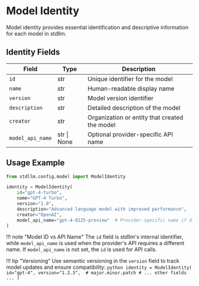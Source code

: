 # Model Identity

Model identity provides essential identification and descriptive information for each model in stdllm.

## Identity Fields

| Field | Type | Description |
|-------|------|-------------|
| `id` | str | Unique identifier for the model |
| `name` | str | Human-readable display name |
| `version` | str | Model version identifier |
| `description` | str | Detailed description of the model |
| `creator` | str | Organization or entity that created the model |
| `model_api_name` | str \| None | Optional provider-specific API name |

## Usage Example

```python
from stdllm.config.model import ModelIdentity

identity = ModelIdentity(
    id="gpt-4-turbo",
    name="GPT-4 Turbo",
    version="1.0",
    description="Advanced language model with improved performance",
    creator="OpenAI",
    model_api_name="gpt-4-0125-preview"  # Provider-specific name if different
)
```

!!! note "Model ID vs API Name"
    The `id` field is stdllm's internal identifier, while `model_api_name` is used when the provider's API requires a different name. If `model_api_name` is not set, the `id` is used for API calls.

!!! tip "Versioning"
    Use semantic versioning in the `version` field to track model updates and ensure compatibility:
    ```python
    identity = ModelIdentity(
        id="gpt-4",
        version="1.2.3",  # major.minor.patch
        # ... other fields ...
    )
    ```
